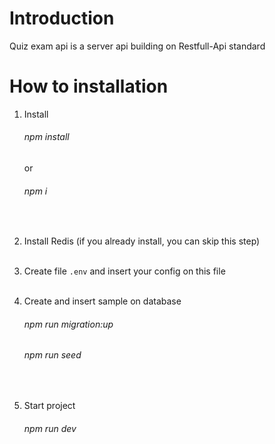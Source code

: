 # Introduction
Quiz exam api is a server api building on Restfull-Api standard

# How to installation

1. Install
   ###### npm install

    or

   ###### npm i
    <br/>
2. Install Redis (if you already install, you can skip this step) <br/>
   <br/>
3. Create file `.env` and insert your config on this file <br/>
   <br/>
4. Create and insert sample on database <br/>
   ###### npm run migration:up
   ###### npm run seed
    <br/>
5. Start project
   ###### npm run dev
   